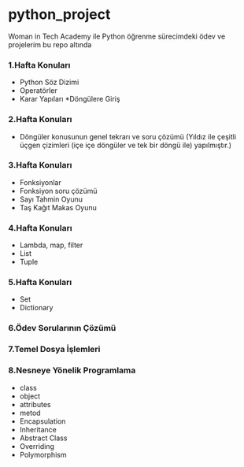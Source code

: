 # python_project
 Woman in Tech Academy ile Python öğrenme sürecimdeki ödev ve projelerim bu repo altında 
 
### 1.Hafta Konuları

* Python Söz Dizimi
* Operatörler
* Karar Yapıları
*Döngülere Giriş

### 2.Hafta Konuları

* Döngüler konusunun genel tekrarı ve soru çözümü (Yıldız ile çeşitli üçgen çizimleri (içe içe döngüler ve tek bir döngü ile) yapılmıştır.)

### 3.Hafta Konuları

* Fonksiyonlar
* Fonksiyon soru çözümü
* Sayı Tahmin Oyunu
* Taş Kağıt Makas Oyunu

### 4.Hafta Konuları

* Lambda, map, filter
* List
* Tuple

### 5.Hafta Konuları

* Set
* Dictionary

### 6.Ödev Sorularının Çözümü

### 7.Temel Dosya İşlemleri

### 8.Nesneye Yönelik Programlama

* class
* object
* attributes
* metod
* Encapsulation
* Inheritance
* Abstract Class
* Overriding
* Polymorphism
